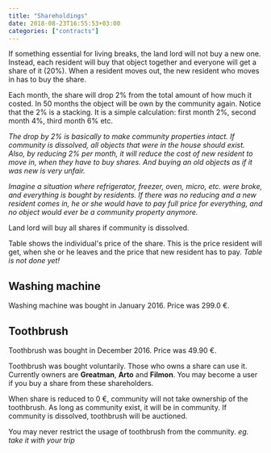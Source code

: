 ```yaml
---
title: "Shareholdings"
date: 2018-08-23T16:55:53+03:00
categories: ["contracts"]
---
```

If something essential for living breaks, the land lord will not buy a new one. Instead, each resident will buy that object together and everyone will get a share of it (20%). When a resident moves out, the new resident who moves in has to buy the share.

Each month, the share will drop 2% from the total amount of how much it costed. In 50 months the object will be own by the community again. Notice that the 2% is a stacking. It is a simple calculation: first month 2%, second month 4%, third month 6% etc.

*The drop by 2% is basically to make community properties intact. If community is dissolved, all objects that were in the house should exist. Also, by reducing 2% per month, it will reduce the cost of new resident to move in, when they have to buy shares. And buying an old objects as if it was new is very unfair.*

*Imagine a situation where refrigerator, freezer, oven, micro, etc. were broke, and everything is bought by residents. If there was no reducing and a new resident comes in, he or she would have to pay full price for everything, and no object would ever be a community property anymore.*

Land lord will buy all shares if community is dissolved.

Table shows the individual's price of the share. This is the price resident will get, when she or he leaves and the price that new resident has to pay. *Table is not done yet!*

## Washing machine

Washing machine was bought in January 2016. Price was 299.0 €.

## Toothbrush
Toothbrush was bought in December 2016. Price was 49.90 €.

Toothbrush was bought voluntarily. Those who owns a share can use it. Currently owners are **Greatman**, **Arto** and **Filmon**. You may become a user if you buy a share from these shareholders.

When share is reduced to 0 €, community will not take ownership of the toothbrush. As long as community exist, it will be in community. If community is dissolved, toothbrush will be auctioned.

You may never restrict the usage of toothbrush from the community. *eg. take it with your trip*
